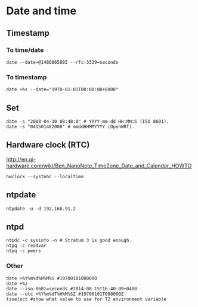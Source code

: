 # Date and time

## Timestamp

### To time/date

    date --date=@1480865885 --rfc-3339=seconds

### To timestamp

    date +%s --date="1970-01-01T00:00:00+0000"

## Set

    date -s "2008-04-30 08:48:0" # YYYY-mm-dd HH:MM:S (ISO 8601).
    date -s "041501482008" # mmddHHMMYYYY (OpenWRT).

## Hardware clock (RTC)

<http://en.qi-hardware.com/wiki/Ben_NanoNote_TimeZone_Date_and_Calendar_HOWTO>

    hwclock --systohc --localtime

## ntpdate

    ntpdate -u -d 192.168.91.2

## ntpd

    ntpdc -c sysinfo -n # Stratum 3 is good enough.
    ntpq -c readvar
    ntpq -c peers

### Other

    date +%Y%m%d%H%M%S #19700101000000
    date +%z
    date --iso-8601=seconds #2014-08-15T16:40:09+0400
    date --utc +%Y%m%dT%H%M%SZ #19700101T000000Z
    tzselect #show what value to use for TZ environment variable

